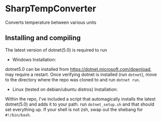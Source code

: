 # SharpTempConverter
Converts temperature between various units 

## Installing and compiling

The latest version of dotnet(5.0) is required to run 
* Windows Installation:

dotnet5.0 can be installed from https://dotnet.microsoft.com/download, may require a restart. Once verifying dotnet is installed (run `dotnet`), move to the directory where the repo was cloned to and run `dotnet run`.

* Linux (tested on debian/ubuntu distros) Installation:

Within the repo, I've included a script that automagically installs the latest dotnet(5.0) and adds it to your path. run `dotnet_setup.sh` and that should set everything up. If your shell is not zsh, swap out the shebang for `#!/bin/bash`.
